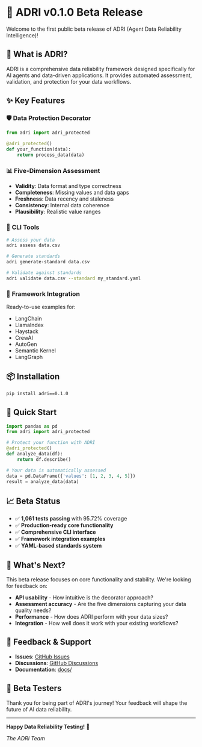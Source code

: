# 🎉 ADRI v0.1.0 Beta Release

Welcome to the first public beta release of ADRI (Agent Data Reliability Intelligence)!

## 🚀 What is ADRI?

ADRI is a comprehensive data reliability framework designed specifically for AI agents and data-driven applications. It provides automated assessment, validation, and protection for your data workflows.

## ✨ Key Features

### 🛡️ **Data Protection Decorator**
```python
from adri import adri_protected

@adri_protected()
def your_function(data):
    return process_data(data)
```

### 📊 **Five-Dimension Assessment**
- **Validity**: Data format and type correctness
- **Completeness**: Missing values and data gaps
- **Freshness**: Data recency and staleness
- **Consistency**: Internal data coherence
- **Plausibility**: Realistic value ranges

### 🔧 **CLI Tools**
```bash
# Assess your data
adri assess data.csv

# Generate standards
adri generate-standard data.csv

# Validate against standards
adri validate data.csv --standard my_standard.yaml
```

### 🎯 **Framework Integration**
Ready-to-use examples for:
- LangChain
- LlamaIndex
- Haystack
- CrewAI
- AutoGen
- Semantic Kernel
- LangGraph

## 📦 Installation

```bash
pip install adri==0.1.0
```

## 🚀 Quick Start

```python
import pandas as pd
from adri import adri_protected

# Protect your function with ADRI
@adri_protected()
def analyze_data(df):
    return df.describe()

# Your data is automatically assessed
data = pd.DataFrame({'values': [1, 2, 3, 4, 5]})
result = analyze_data(data)
```

## 📈 Beta Status

- ✅ **1,061 tests passing** with 95.72% coverage
- ✅ **Production-ready core functionality**
- ✅ **Comprehensive CLI interface**
- ✅ **Framework integration examples**
- ✅ **YAML-based standards system**

## 🔄 What's Next?

This beta release focuses on core functionality and stability. We're looking for feedback on:

- **API usability** - How intuitive is the decorator approach?
- **Assessment accuracy** - Are the five dimensions capturing your data quality needs?
- **Performance** - How does ADRI perform with your data sizes?
- **Integration** - How well does it work with your existing workflows?

## 📝 Feedback & Support

- **Issues**: [GitHub Issues](https://github.com/ThinkEvolveSolve/adri-validator/issues)
- **Discussions**: [GitHub Discussions](https://github.com/ThinkEvolveSolve/adri-validator/discussions)
- **Documentation**: [docs/](https://github.com/ThinkEvolveSolve/adri-validator/tree/main/docs)

## 🙏 Beta Testers

Thank you for being part of ADRI's journey! Your feedback will shape the future of AI data reliability.

---

**Happy Data Reliability Testing!** 🎯

*The ADRI Team*
